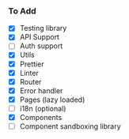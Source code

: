 ### To Add

- [x] Testing library
- [x] API Support
- [ ] Auth support
- [x] Utils
- [x] Prettier
- [x] Linter
- [x] Router
- [x] Error handler
- [x] Pages (lazy loaded)
- [ ] i18n (optional)
- [x] Components
- [ ] Component sandboxing library
